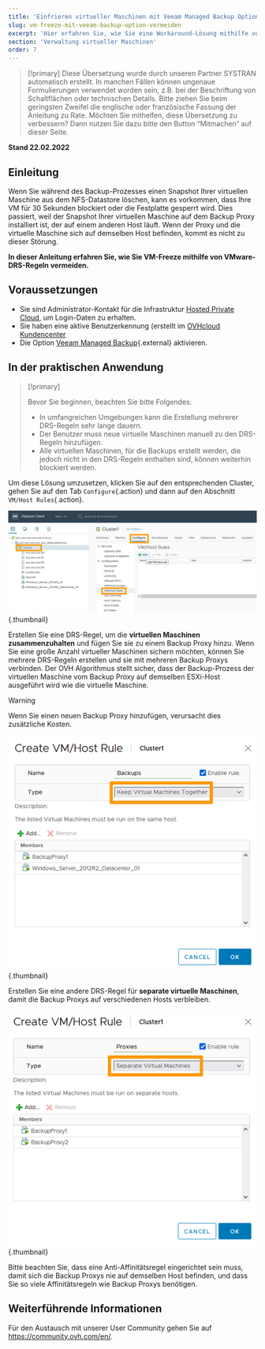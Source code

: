 ```yaml
---
title: 'Einfrieren virtueller Maschinen mit Veeam Managed Backup Option vermeiden'
slug: vm-freeze-mit-veeam-backup-option-vermeiden
excerpt: 'Hier erfahren Sie, wie Sie eine Workaround-Lösung mithilfe von VMware-DRS-Regeln einrichten, um VM-Freeze zu vermeiden.'
section: 'Verwaltung virtueller Maschinen'
order: 7
---
```


> [!primary]
> Diese Übersetzung wurde durch unseren Partner SYSTRAN automatisch erstellt. In manchen Fällen können ungenaue Formulierungen verwendet worden sein, z.B. bei der Beschriftung von Schaltflächen oder technischen Details. Bitte ziehen Sie beim geringsten Zweifel die englische oder französische Fassung der Anleitung zu Rate. Möchten Sie mithelfen, diese Übersetzung zu verbessern? Dann nutzen Sie dazu bitte den Button “Mitmachen“ auf dieser Seite.
>

**Stand 22.02.2022**

## Einleitung

Wenn Sie während des Backup-Prozesses einen Snapshot Ihrer virtuellen Maschine aus dem NFS-Datastore löschen, kann es vorkommen, dass Ihre VM für 30 Sekunden blockiert oder die Festplatte gesperrt wird.
Dies passiert, weil der Snapshot Ihrer virtuellen Maschine auf dem Backup Proxy installiert ist, der auf einem anderen Host läuft. Wenn der Proxy und die virtuelle Maschine sich auf demselben Host befinden, kommt es nicht zu dieser Störung.

**In dieser Anleitung erfahren Sie, wie Sie VM-Freeze mithilfe von VMware-DRS-Regeln vermeiden.**

## Voraussetzungen

- Sie sind Administrator-Kontakt für die Infrastruktur [Hosted Private Cloud](https://www.ovhcloud.com/de/enterprise/products/hosted-private-cloud/), um Login-Daten zu erhalten.
- Sie haben eine aktive Benutzerkennung (erstellt im [OVHcloud Kundencenter](https://www.ovh.com/auth/?action=gotomanager&from=https://www.ovh.de/&ovhSubsidiary=de)
- Die Option [Veeam Managed Backup](https://www.ovhcloud.com/de/enterprise/products/hosted-private-cloud/veeam-backup-managed/){.external} aktivieren.

## In der praktischen Anwendung

> [!primary]
>
> Bevor Sie beginnen, beachten Sie bitte Folgendes:
>
> - In umfangreichen Umgebungen kann die Erstellung mehrerer DRS-Regeln sehr lange dauern.
> - Der Benutzer muss neue virtuelle Maschinen manuell zu den DRS-Regeln hinzufügen.
> - Alle virtuellen Maschinen, für die Backups erstellt werden, die jedoch nicht in den DRS-Regeln enthalten sind, können weiterhin blockiert werden.
>

Um diese Lösung umzusetzen, klicken Sie auf den entsprechenden Cluster, gehen Sie auf den Tab `Configure`{.action} und dann auf den Abschnitt `VM/Host Rules`{.action}.

![vSphere](images/en01add.png){.thumbnail}

Erstellen Sie eine DRS-Regel, um die **virtuellen Maschinen zusammenzuhalten** und fügen Sie sie zu einem Backup Proxy hinzu. Wenn Sie eine große Anzahl virtueller Maschinen sichern möchten, können Sie mehrere DRS-Regeln erstellen und sie mit mehreren Backup Proxys verbinden. Der OVH Algorithmus stellt sicher, dass der Backup-Prozess der virtuellen Maschine vom Backup Proxy auf demselben ESXi-Host ausgeführt wird wie die virtuelle Maschine.

> [!warning]
>
> Wenn Sie einen neuen Backup Proxy hinzufügen, verursacht dies zusätzliche Kosten.
>

![proxy](images/en02proxy.png){.thumbnail}

Erstellen Sie eine andere DRS-Regel für **separate virtuelle Maschinen**, damit die Backup Proxys auf verschiedenen Hosts verbleiben.

![proxy](images/en03proxy2.png){.thumbnail}

Bitte beachten Sie, dass eine Anti-Affinitätsregel eingerichtet sein muss, damit sich die Backup Proxys nie auf demselben Host befinden, und dass Sie so viele Affinitätsregeln wie Backup Proxys benötigen.

## Weiterführende Informationen

Für den Austausch mit unserer User Community gehen Sie auf <https://community.ovh.com/en/>.
